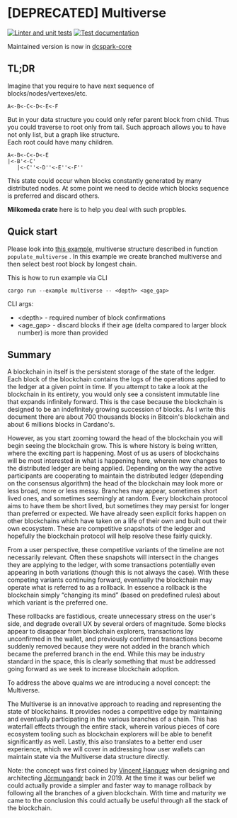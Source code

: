 # [DEPRECATED] Multiverse

[![Linter and unit tests](https://github.com/dcSpark/multiverse-rs/actions/workflows/rust.yml/badge.svg)](https://github.com/dcSpark/multiverse-rs/actions/workflows/rust.yml)
[![Test documentation](https://github.com/dcSpark/multiverse-rs/actions/workflows/rustdoc.yml/badge.svg)](https://github.com/dcSpark/multiverse-rs/actions/workflows/rustdoc.yml)

Maintained version is now in [dcspark-core](https://github.com/dcSpark/dcspark-core)

## TL;DR
Imagine that you require to have next sequence of blocks/nodes/vertexes/etc. 
```text
A<-B<-C<-D<-E<-F
```
But in your data structure you could only refer parent block from child.
Thus you could traverse to root only from tail.
Such approach  allows you to have not only list, but a graph like structure.  
Each root could have many children.
```text
A<-B<-C<-D<-E
|<-B'<-C'
   |<-C''<-D''<-E''<-F''
```

This state could occur when blocks constantly generated by many distributed nodes. 
At some point we need to decide which blocks sequence is preferred and discard others. 

**Milkomeda crate** here is to help you deal with such propbles.

##  Quick start

Please look into [this example](./examples/multiverse.rs), multiverse structure described in function `populate_multiverse` .
In this example we create branched multiverse and then select best root block by longest chain.

This is how to run example via CLI
```shell
cargo run --example multiverse -- <depth> <age_gap>
```
CLI args:

- \<depth\> \- required number of block confirmations 
- \<age_gap\> \- discard blocks if their age (delta compared to larger block number) is more than provided  

## Summary

A blockchain in itself is the persistent storage of the state of the ledger.
Each block of the blockchain contains the logs of the operations applied to
the ledger at a given point in time. If you attempt to take a look at the
blockchain in its entirety, you would only see a consistent immutable line
that expands infinitely forward. This is the case because the blockchain is
designed to be an indefinitely growing succession of blocks. As I write this
document there are about 700 thousands blocks in Bitcoin's blockchain and
about 6 millions blocks in Cardano's.

However, as you start zooming toward the head of the blockchain you will begin
seeing the blockchain grow. This is where history is being written, where the
exciting part is happening. Most of us as users of blockchains will be most
interested in what is happening here, wherein  new changes to the distributed
ledger are being applied. Depending on the way the active participants are
cooperating to maintain the distributed ledger (depending on the consensus
algorithm) the head of the blockchain may look more or less broad, more or
less messy. Branches may appear, sometimes short lived ones, and sometimes
seemingly at random. Every blockchain protocol aims to have them be short
lived, but sometimes they may persist for longer than preferred or expected.
We have already seen explicit forks happen on other blockchains which have
taken on a life of their own and built out their own ecosystem. These are
competitive snapshots of the ledger and hopefully the blockchain protocol will
help resolve these fairly quickly.

From a user perspective, these competitive variants of the timeline are not
necessarily relevant. Often these snapshots will intersect in the changes they
are applying to the ledger, with some transactions potentially even appearing
in both variations (though this is not always the case). With these competing
variants continuing forward, eventually the blockchain may operate what is
referred to as a rollback. In essence a rollback is the blockchain simply
“changing its mind” (based on predefined rules) about which variant is the
preferred one. 

These rollbacks are fastidious, create unnecessary stress on the user's side,
and degrade overall UX by several orders of magnitude. Some blocks appear to
disappear from blockchain explorers, transactions lay unconfirmed in the
wallet, and previously confirmed transactions become suddenly removed because
they were not added in the branch which became the preferred branch in the
end. While this may be industry standard in the space, this is clearly
something that must be addressed going forward as we seek to increase
blockchain adoption.

To address the above qualms we are introducing a novel concept: the
Multiverse.

The Multiverse is an innovative approach to reading and representing the state
of blockchains. It provides nodes a competitive edge by maintaining and
eventually participating in the various branches of a chain. This has
waterfall effects through the entire stack, wherein various pieces of core
ecosystem tooling such as blockchain explorers will be able to benefit
significantly as well. Lastly, this also translates to a better end user
experience, which we will cover in addressing how user wallets can maintain
state via the Multiverse data structure directly.

Note: the concept was first coined by [Vincent Hanquez] when designing and
architecting [Jörmungandr] back in 2019. At the time it was our belief we
could actually provide a simpler and faster way to manage rollback by following
all the branches of a given blockchain. With time and maturity we came to
the conclusion this could actually be useful through all the stack of the
blockchain.

[Jörmungandr]: https://github.com/input-output-hk/jormungandr
[Vincent Hanquez]: https://github.com/vincenthz
